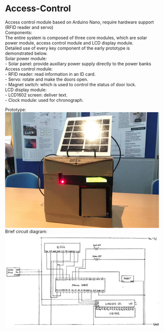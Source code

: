 # Access-Control
Access control module based on Arduino Nano, require hardware support (RFID reader and servo)<br>Components:<br>The entire system is composed of three core modules, which are solar power module, access control module and LCD display module.<br>Detailed use of every key component of the early prototype is demonstrated below.<br>Solar power module:&nbsp; <br>-&nbsp;Solar panel: provide auxiliary power supply directly to the power banks<br>Access control module:&nbsp; <br>-&nbsp;RFID reader: read information in an ID card.<br>-&nbsp;Servo: rotate and make the doors open.<br>-&nbsp;Magnet switch: which is used to control the status of door lock.<br>LCD display module:&nbsp; <br>-&nbsp;LCD1602 screen: deliver text.<br>-&nbsp;Clock module: used for chronograph.  

Prototype: 
![Image](https://github.com/weiyi-li/Access-Control/blob/master/Image/1.jpg)
Brief circuit diagram:
![Image](https://github.com/weiyi-li/Access-Control/blob/master/Image/Circuit.jpg)
